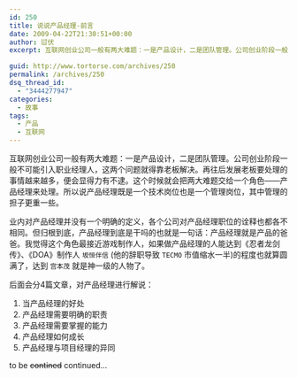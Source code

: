 ```yaml
---
id: 250
title: 说说产品经理-前言
date: 2009-04-22T21:30:51+00:00
author: 愆伏
excerpt: 互联网创业公司一般有两大难题：一是产品设计，二是团队管理。公司创业阶段一般不可能引入职业经理人，这两个问题就得靠老板解决。再往后发展老板要处理的事情越来越多，便会显得力有不逮。这个时候就会把两大难题交给一个角色——产品经理来处理。所以说产品经理既是一个技术岗位也是一个管理岗位，其中管理的担子更重一些。

guid: http://www.tortorse.com/archives/250
permalink: /archives/250
dsq_thread_id:
  - "3444277947"
categories:
  - 故事
tags:
  - 产品
  - 互联网
---
```

互联网创业公司一般有两大难题：一是产品设计，二是团队管理。公司创业阶段一般不可能引入职业经理人，这两个问题就得靠老板解决。再往后发展老板要处理的事情越来越多，便会显得力有不逮。这个时候就会把两大难题交给一个角色——产品经理来处理。所以说产品经理既是一个技术岗位也是一个管理岗位，其中管理的担子更重一些。

业内对产品经理并没有一个明确的定义，各个公司对产品经理职位的诠释也都各不相同。但归根到底，产品经理到底是干吗的也就是一句话：产品经理就是产品的爸爸。我觉得这个角色最接近游戏制作人，如果做产品经理的人能达到《忍者龙剑传》、《DOA》制作人 `坂恒伴信` (他的辞职导致 `TECMO` 市值缩水一半)的程度也就算圆满了，达到 `宫本茂` 就是神一级的人物了。

后面会分4篇文章，对产品经理进行解说：

1. 当产品经理的好处
2. 产品经理需要明确的职责
3. 产品经理需要掌握的能力
4. 产品经理如何成长
5. 产品经理与项目经理的异同

to be ~~contined~~ continued…